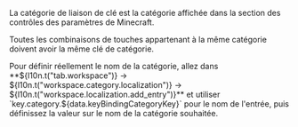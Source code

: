La catégorie de liaison de clé est la catégorie affichée dans la section des contrôles des paramètres de Minecraft.

Toutes les combinaisons de touches appartenant à la même catégorie doivent avoir la même clé de catégorie.

Pour définir réellement le nom de la catégorie, allez dans **${l10n.t("tab.workspace")} -> ${l10n.t("workspace.category.localization")} -> ${l10n.t("workspace.localization.add_entry")}** et utiliser `key.category.${data.keyBindingCategoryKey}` pour le nom de l'entrée, puis définissez la valeur sur le nom de la catégorie souhaitée.